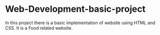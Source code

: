 # Web-Development-basic-project
In this project there is a basic implementation of website using HTML and CSS.
It is a Food related website.
